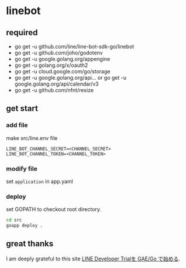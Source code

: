 # linebot

## required

- go get -u github.com/line/line-bot-sdk-go/linebot
- go get -u github.com/joho/godotenv
- go get -u google.golang.org/appengine
- go get -u golang.org/x/oauth2
- go get -u cloud.google.com/go/storage
- go get -u google.golang.org/api... or go get -u google.golang.org/api/calendar/v3
- go get -u github.com/nfnt/resize

## get start

### add file

make src/line.env file

``` :line.env
LINE_BOT_CHANNEL_SECRET=<CHANNEL_SECRET>
LINE_BOT_CHANNEL_TOKEN=<CHANNEL_TOKEN>
```

### modify file

set `application` in app.yaml

### deploy

set GOPATH to checkout root directory.

```sh
cd src
goapp deploy .
```

## great thanks

I am deeply grateful to this site [LINE Developer Trialを GAE/Go で始める](http://qiita.com/koki_cheese/items/66980888d7e8755d01ec).
